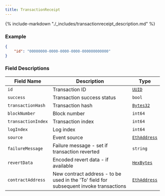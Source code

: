 ```yaml
---
title: TransactionReceipt
---
```

{% include-markdown "./_includes/transactionreceipt_description.md" %}

### Example

```json
{
    "id": "00000000-0000-0000-0000-000000000000"
}
```

### Field Descriptions

| Field Name | Description | Type |
|------------|-------------|------|
| `id` | Transaction ID | [`UUID`](simpletypes.md#uuid) |
| `success` | Transaction success status | `bool` |
| `transactionHash` | Transaction hash | [`Bytes32`](simpletypes.md#bytes32) |
| `blockNumber` | Block number | `int64` |
| `transactionIndex` | Transaction index | `int64` |
| `logIndex` | Log index | `int64` |
| `source` | Event source | [`EthAddress`](simpletypes.md#ethaddress) |
| `failureMessage` | Failure message - set if transaction reverted | `string` |
| `revertData` | Encoded revert data - if available | [`HexBytes`](simpletypes.md#hexbytes) |
| `contractAddress` | New contract address - to be used in the 'To' field for subsequent invoke transactions | [`EthAddress`](simpletypes.md#ethaddress) |

